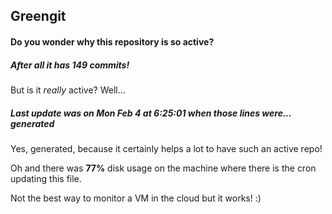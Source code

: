 ## Greengit

#### Do you wonder why this repository is so active?

##### After all it has 149 commits!

But is it *really* active? Well...

##### Last update was on Mon Feb 4 at 6:25:01 when those lines were... generated

Yes, generated, because it certainly helps a lot to have such an active repo!

Oh and there was **77%** disk usage on the machine
where there is the cron updating this file.

Not the best way to monitor a VM in the cloud but it works! :)
